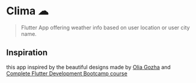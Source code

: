 
# Clima ☁
>Flutter App offering weather info based on user location or user city name.
## Inspiration
this  app inspired by the beautiful designs made by [Olia Gozha](https://dribbble.com/shots/4663154-) and [ Complete Flutter Development Bootcamp course](https://www.appbrewery.co/)
